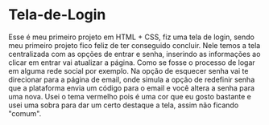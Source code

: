 # Tela-de-Login
Esse é meu primeiro projeto em HTML + CSS, fiz uma tela de login, sendo meu primeiro projeto fico feliz de ter conseguido concluir.
Nele temos a tela centralizada com as opções de entrar e senha, inserindo as informações ao clicar em entrar vai atualizar a página. Como se fosse o processo de logar em alguma rede social por exemplo.
Na opção de esquecer senha vai te direcionar para a página de email, onde simula a opção de redefinir senha que a plataforma envia um código para o email e você altera a senha para uma nova.
Usei o tema vermelho pois é uma cor que eu gosto bastante e usei uma sobra para dar um certo destaque a tela, assim não ficando "comum".
